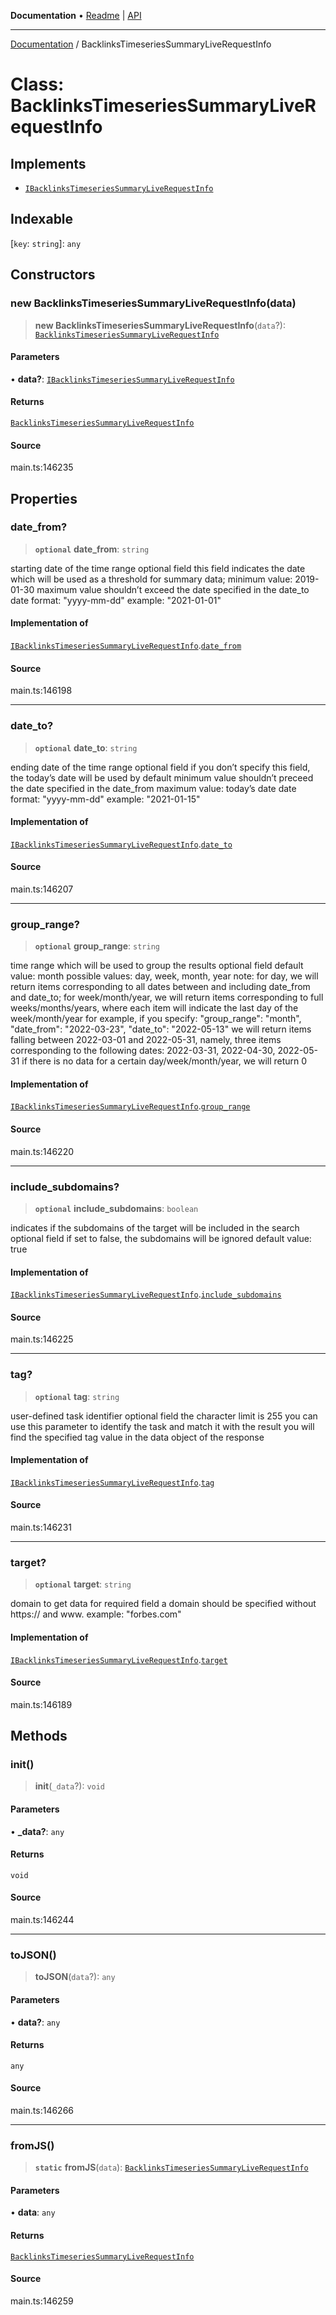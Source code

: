 **Documentation** • [Readme](../README.md) \| [API](../globals.md)

***

[Documentation](../README.md) / BacklinksTimeseriesSummaryLiveRequestInfo

# Class: BacklinksTimeseriesSummaryLiveRequestInfo

## Implements

- [`IBacklinksTimeseriesSummaryLiveRequestInfo`](../interfaces/IBacklinksTimeseriesSummaryLiveRequestInfo.md)

## Indexable

 \[`key`: `string`\]: `any`

## Constructors

### new BacklinksTimeseriesSummaryLiveRequestInfo(data)

> **new BacklinksTimeseriesSummaryLiveRequestInfo**(`data`?): [`BacklinksTimeseriesSummaryLiveRequestInfo`](BacklinksTimeseriesSummaryLiveRequestInfo.md)

#### Parameters

• **data?**: [`IBacklinksTimeseriesSummaryLiveRequestInfo`](../interfaces/IBacklinksTimeseriesSummaryLiveRequestInfo.md)

#### Returns

[`BacklinksTimeseriesSummaryLiveRequestInfo`](BacklinksTimeseriesSummaryLiveRequestInfo.md)

#### Source

main.ts:146235

## Properties

### date\_from?

> **`optional`** **date\_from**: `string`

starting date of the time range
optional field
this field indicates the date which will be used as a threshold for summary data;
minimum value: 2019-01-30
maximum value shouldn’t exceed the date specified in the date_to
date format: "yyyy-mm-dd"
example:
"2021-01-01"

#### Implementation of

[`IBacklinksTimeseriesSummaryLiveRequestInfo`](../interfaces/IBacklinksTimeseriesSummaryLiveRequestInfo.md).[`date_from`](../interfaces/IBacklinksTimeseriesSummaryLiveRequestInfo.md#date_from)

#### Source

main.ts:146198

***

### date\_to?

> **`optional`** **date\_to**: `string`

ending date of the time range
optional field
if you don’t specify this field, the today’s date will be used by default
minimum value shouldn’t preceed the date specified in the date_from
maximum value: today’s date
date format: "yyyy-mm-dd"
example:
"2021-01-15"

#### Implementation of

[`IBacklinksTimeseriesSummaryLiveRequestInfo`](../interfaces/IBacklinksTimeseriesSummaryLiveRequestInfo.md).[`date_to`](../interfaces/IBacklinksTimeseriesSummaryLiveRequestInfo.md#date_to)

#### Source

main.ts:146207

***

### group\_range?

> **`optional`** **group\_range**: `string`

time range which will be used to group the results
optional field
default value: month
possible values: day, week, month, year
note: for day, we will return items corresponding to all dates between and including date_from and date_to;
for week/month/year, we will return items corresponding to full weeks/months/years, where each item will indicate the last day of the week/month/year
for example, if you specify:
"group_range": "month",
"date_from": "2022-03-23",
"date_to": "2022-05-13"
we will return items falling between 2022-03-01 and 2022-05-31, namely, three items corresponding to the following dates: 2022-03-31, 2022-04-30, 2022-05-31
if there is no data for a certain  day/week/month/year, we will return 0

#### Implementation of

[`IBacklinksTimeseriesSummaryLiveRequestInfo`](../interfaces/IBacklinksTimeseriesSummaryLiveRequestInfo.md).[`group_range`](../interfaces/IBacklinksTimeseriesSummaryLiveRequestInfo.md#group_range)

#### Source

main.ts:146220

***

### include\_subdomains?

> **`optional`** **include\_subdomains**: `boolean`

indicates if the subdomains of the target will be included in the search
optional field
if set to false, the subdomains will be ignored
default value: true

#### Implementation of

[`IBacklinksTimeseriesSummaryLiveRequestInfo`](../interfaces/IBacklinksTimeseriesSummaryLiveRequestInfo.md).[`include_subdomains`](../interfaces/IBacklinksTimeseriesSummaryLiveRequestInfo.md#include_subdomains)

#### Source

main.ts:146225

***

### tag?

> **`optional`** **tag**: `string`

user-defined task identifier
optional field
the character limit is 255
you can use this parameter to identify the task and match it with the result
you will find the specified tag value in the data object of the response

#### Implementation of

[`IBacklinksTimeseriesSummaryLiveRequestInfo`](../interfaces/IBacklinksTimeseriesSummaryLiveRequestInfo.md).[`tag`](../interfaces/IBacklinksTimeseriesSummaryLiveRequestInfo.md#tag)

#### Source

main.ts:146231

***

### target?

> **`optional`** **target**: `string`

domain to get data for
required field
a domain should be specified without https:// and www.
example:
"forbes.com"

#### Implementation of

[`IBacklinksTimeseriesSummaryLiveRequestInfo`](../interfaces/IBacklinksTimeseriesSummaryLiveRequestInfo.md).[`target`](../interfaces/IBacklinksTimeseriesSummaryLiveRequestInfo.md#target)

#### Source

main.ts:146189

## Methods

### init()

> **init**(`_data`?): `void`

#### Parameters

• **\_data?**: `any`

#### Returns

`void`

#### Source

main.ts:146244

***

### toJSON()

> **toJSON**(`data`?): `any`

#### Parameters

• **data?**: `any`

#### Returns

`any`

#### Source

main.ts:146266

***

### fromJS()

> **`static`** **fromJS**(`data`): [`BacklinksTimeseriesSummaryLiveRequestInfo`](BacklinksTimeseriesSummaryLiveRequestInfo.md)

#### Parameters

• **data**: `any`

#### Returns

[`BacklinksTimeseriesSummaryLiveRequestInfo`](BacklinksTimeseriesSummaryLiveRequestInfo.md)

#### Source

main.ts:146259
